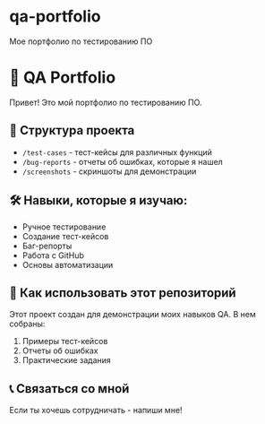  # qa-portfolio
Mое портфолио по тестированию ПО
# 🧪 QA Portfolio

Привет! Это мой портфолио по тестированию ПО.

## 📁 Структура проекта
- `/test-cases` - тест-кейсы для различных функций
- `/bug-reports` - отчеты об ошибках, которые я нашел
- `/screenshots` - скриншоты для демонстрации

## 🛠️ Навыки, которые я изучаю:
- Ручное тестирование
- Создание тест-кейсов
- Баг-репорты
- Работа с GitHub
- Основы автоматизации

## 📝 Как использовать этот репозиторий
Этот проект создан для демонстрации моих навыков QA. В нем собраны:
1. Примеры тест-кейсов
2. Отчеты об ошибках
3. Практические задания

## 📞 Связаться со мной
Если ты хочешь сотрудничать - напиши мне!
